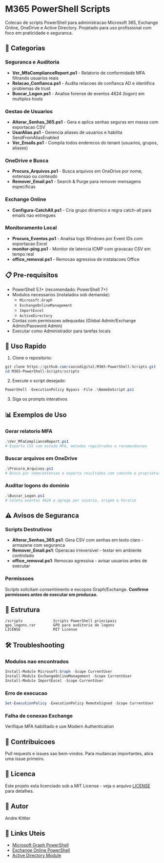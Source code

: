 # M365 PowerShell Scripts

Colecao de scripts PowerShell para administracao Microsoft 365, Exchange Online, OneDrive e Active Directory. Projetado para uso profissional com foco em praticidade e seguranca.

## 🎯 Categorias

### Seguranca e Auditoria
- **Ver_MfaComplianceReport.ps1** - Relatorio de conformidade MFA filtrando usuarios reais
- **Relacao_Confianca.ps1** - Audita relacoes de confianca AD e identifica problemas de trust
- **Buscar_Logon.ps1** - Analise forense de eventos 4624 (logon) em multiplos hosts

### Gestao de Usuarios
- **Alterar_Senhas_365.ps1** - Gera e aplica senhas seguras em massa com exportacao CSV
- **UsarAlias.ps1** - Gerencia aliases de usuarios e habilita SendFromAliasEnabled
- **Ver_Emails.ps1** - Compila todos enderecos do tenant (usuarios, grupos, aliases)

### OneDrive e Busca
- **Procura_Arquivos.ps1** - Busca arquivos em OneDrive por nome, extensao ou conteudo
- **Remover_Email.ps1** - Search & Purge para remover mensagens especificas

### Exchange Online
- **Configura-CatchAll.ps1** - Cria grupo dinamico e regra catch-all para emails nao entregues

### Monitoramento Local
- **Procura_Eventos.ps1** - Analisa logs Windows por Event IDs com exportacao Excel
- **monitor-ping.ps1** - Monitor de latencia ICMP com gravacao CSV em tempo real
- **office_removal.ps1** - Remocao agressiva de instalacoes Office

## 📋 Pre-requisitos

- PowerShell 5.1+ (recomendado: PowerShell 7+)
- Modulos necessarios (instalados sob demanda):
  - `Microsoft.Graph`
  - `ExchangeOnlineManagement`
  - `ImportExcel`
  - `ActiveDirectory`
- Contas com permissoes adequadas (Global Admin/Exchange Admin/Password Admin)
- Executar como Administrador para tarefas locais

## 🚀 Uso Rapido

1. Clone o repositorio:
```powershell
git clone https://github.com/cascodigital/M365-PowerShell-Scripts.git
cd M365-PowerShell-Scripts/scripts
```

2. Execute o script desejado:
```powershell
PowerShell -ExecutionPolicy Bypass -File .\NomeDoScript.ps1
```

3. Siga os prompts interativos

## 📊 Exemplos de Uso

### Gerar relatorio MFA
```powershell
.\Ver_MfaComplianceReport.ps1
# Exporta CSV com estado MFA, metodos registrados e recomendacoes
```

### Buscar arquivos em OneDrive
```powershell
.\Procura_Arquivos.ps1
# Busca por nome/extensao e exporta resultados com caminho e proprietario
```

### Auditar logons do dominio
```powershell
.\Buscar_Logon.ps1
# Coleta eventos 4624 e agrega por usuario, origem e horario
```

## ⚠️ Avisos de Seguranca

### Scripts Destrutivos
- **Alterar_Senhas_365.ps1**: Gera CSV com senhas em texto claro - armazene com seguranca
- **Remover_Email.ps1**: Operacao irreversivel - testar em ambiente controlado
- **office_removal.ps1**: Remocao agressiva - avisar usuarios antes de executar

### Permissoes
Scripts solicitam consentimento e escopos Graph/Exchange. **Confirme permissoes antes de executar em producao.**

## 📂 Estrutura

```
/scripts              Scripts PowerShell principais
gpo_logons.rar        GPO para auditoria de logons
LICENSE               MIT License
```

## 🛠️ Troubleshooting

### Modulos nao encontrados
```powershell
Install-Module Microsoft.Graph -Scope CurrentUser
Install-Module ExchangeOnlineManagement -Scope CurrentUser
Install-Module ImportExcel -Scope CurrentUser
```

### Erro de execucao
```powershell
Set-ExecutionPolicy -ExecutionPolicy RemoteSigned -Scope CurrentUser
```

### Falha de conexao Exchange
Verifique MFA habilitado e use Modern Authentication

## 🤝 Contribuicoes

Pull requests e issues sao bem-vindos. Para mudancas importantes, abra uma issue primeiro.

## 📄 Licenca

Este projeto esta licenciado sob a MIT License - veja o arquivo [LICENSE](LICENSE) para detalhes.

## 👤 Autor

Andre Kittler

## 🔗 Links Uteis

- [Microsoft Graph PowerShell](https://learn.microsoft.com/en-us/powershell/microsoftgraph/)
- [Exchange Online PowerShell](https://learn.microsoft.com/en-us/powershell/exchange/exchange-online-powershell)
- [Active Directory Module](https://learn.microsoft.com/en-us/powershell/module/activedirectory/)
